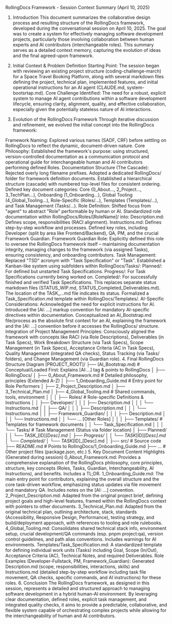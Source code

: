 RollingDocs Framework - Session Context Summary (April 10, 2025)

1. Introduction
   This document summarizes the collaborative design process and resulting structure of the RollingDocs framework, developed during the conversational session on April 10, 2025. The goal was to create a system for effectively managing software development projects, particularly those involving collaboration between human experts and AI contributors (interchangeable roles). This summary serves as a detailed context memory, capturing the evolution of ideas and the final agreed-upon framework.

2. Initial Context & Problem Definition
   Starting Point: The session began with reviewing an existing project structure (coding-challenge-march) for a Space Travel Booking Platform, along with several markdown files defining the project, technical plan, implemented features, and initial operational instructions for an AI agent (CLAUDE.md, system-bootsrtap.md).
   Core Challenge Identified: The need for a robust, explicit system to manage AI agent contributions within a software development lifecycle, ensuring clarity, alignment, quality, and effective collaboration, especially given the potentially stateless nature of AI interactions.
3. Evolution of the RollingDocs Framework
   Through iterative discussion and refinement, we evolved the initial concept into the RollingDocs framework:

Framework Naming: Explored various names (SADF, CRF) before settling on RollingDocs to reflect the dynamic, document-driven nature.
Core Philosophy: Established the framework's purpose: using structured, version-controlled documentation as a communication protocol and operational guide for interchangeable human and AI contributors performing defined Roles.
Documentation Structure (The Cascade):
Rejected overly long filename prefixes.
Adopted a dedicated RollingDocs/ folder for framework definition documents.
Established a hierarchical structure (cascade) with numbered top-level files for consistent ordering.
Defined key document categories: Core (0_About..., 2_Project..., 3_TechPlan...), Onboarding (1_Onboarding...), Global Tooling (4_Global_Tooling...), Role-Specific (Roles/...), Templates (Templates/...), and Task Management (Tasks/...).
Role Definition:
Shifted focus from "agent" to abstract "Role" performable by human or AI.
Standardized role documentation within RollingDocs/Roles/[RoleName]/ into:
Description.md: Defines scope, responsibilities (RACI alignment).
Instructions.md: Defines step-by-step workflow and processes.
Defined key roles, including Developer (split by area like Frontend/Backend), QA, PM, and the crucial Framework Guardian.
Framework Guardian Role: Explicitly defined this role to oversee the RollingDocs framework itself – maintaining documentation integrity, managing changes to the framework (via assigned Tasks), ensuring consistency, and onboarding contributors.
Task Management:
Replaced "TSD" acronym with "Task Specification" or "Task".
Established a Kanban-like system using subfolders within RollingDocs/Tasks/:
Planned/: For defined but unstarted Task Specifications.
Progress/: For Task Specifications currently being worked on.
Completed/: For successfully finished and verified Task Specifications.
This replaces separate status markdown files (STATUS_WIP.md, STATUS_Completed_Deliverables.md). The location of the TASK_...md file indicates its status.
Formalized a Task_Specification.md template within RollingDocs/Templates/.
AI-Specific Considerations:
Acknowledged the need for explicit instructions for AI.
Introduced the [AI: ...] markup convention for mandatory AI-specific directives within documentation.
Conceptualized an AI_Bootstrap.md file/process as the absolute first context for an AI, explaining the framework and the [AI: ...] convention before it accesses the RollingDocs/ structure.
Integration of Project Management Principles: Consciously aligned the framework with concepts like RACI (via Role Descriptions), Deliverables (in Task Specs), Work Breakdown Structure (via Task Specs), Scope Management (in Task Specs), Acceptance Criteria (AC in Task Specs), Quality Management (integrated QA checks), Status Tracking (via Tasks/ folders), and Change Management (via Guardian role).
4. Final RollingDocs Structure Diagram
   [PROJECT_ROOT]/
   ├── (AI_Bootstrap.md)              # Conceptual/Loaded First: Explains [AI:...] tag & points to RollingDocs
   │
   ├── RollingDocs/
   │   ├── 0_About_Framework.md      # Detailed philosophy, principles (Extended A-Z)
   │   ├── 1_Onboarding_Guide.md     # Entry point for Role Performers
   │   ├── 2_Project_Description.md
   │   ├── 3_Technical_Plan.md
   │   ├── 4_Global_Tooling.md       # Shared commands, tools, environment
   │   │
   │   ├── Roles/                    # Role-specific Definitions & Instructions
   │   │   ├── Developer/
   │   │   │   ├── Description.md
   │   │   │   └── Instructions.md
   │   │   ├── QA/
   │   │   │   ├── Description.md
   │   │   │   └── Instructions.md
   │   │   ├── Framework_Guardian/
   │   │   │   ├── Description.md
   │   │   │   └── Instructions.md
   │   │   └── ... [Other Roles]
   │   │
   │   ├── Templates/                # Templates for framework documents
   │   │   └── Task_Specification.md
   │   │
   │   └── Tasks/                    # Task Management (Status via folder location)
   │       ├── Planned/
   │       │   └── TASK_[ID]_[Desc].md
   │       ├── Progress/
   │       │   └── TASK_[ID]_[Desc].md
   │       └── Completed/
   │           └── TASK_[ID]_[Desc].md
   │
   ├── src/                         # Source code
   ├── README.md                    # Points to RollingDocs/1_Onboarding_Guide.md
   ├── ...                          # Other project files (package.json, etc.)
5. Key Document Content Highlights (Generated during session)
   0_About_Framework.md: Provides a comprehensive explanation of the RollingDocs philosophy, core principles, structure, key concepts (Roles, Tasks, Guardian, Interchangeability, AI Instructions), and benefits. Includes a TL;DR.
   1_Onboarding_Guide.md: The main entry point for contributors, explaining the overall structure and the core task-driven workflow, emphasizing status updates via file movement and mandatory QA. Includes notes on the [AI: ...] convention.
   2_Project_Description.md: Adapted from the original project brief, defining project goals and high-level features, framed within the RollingDocs context with pointers to other documents.
   3_Technical_Plan.md: Adapted from the original technical plan, outlining architecture, stack, standards (Accessibility, Responsive Design, Performance), testing strategy, and build/deployment approach, with references to tooling and role rulebooks.
   4_Global_Tooling.md: Consolidates shared technical stack info, environment setup, crucial development/QA commands (esp. pnpm project:qa), version control guidelines, and path alias conventions. Includes warnings for AI environments.
   Templates/Task_Specification.md: A standardized template for defining individual work units (Tasks) including Goal, Scope (In/Out), Acceptance Criteria (AC), Technical Notes, and required Deliverables.
   Role Examples (Developer-Fullstack, PM, Framework_Guardian): Generated Description.md (scope, responsibilities, interactions, skills) and Instructions.md (detailed step-by-step workflow including task file movement, QA checks, specific commands, and AI instructions) for these roles.
6. Conclusion
   The RollingDocs framework, as designed in this session, represents a detailed and structured approach to managing software development in a hybrid human-AI environment. By leveraging clear documentation, defined roles, explicit task management, and integrated quality checks, it aims to provide a predictable, collaborative, and flexible system capable of orchestrating complex projects while allowing for the interchangeability of human and AI contributors.
